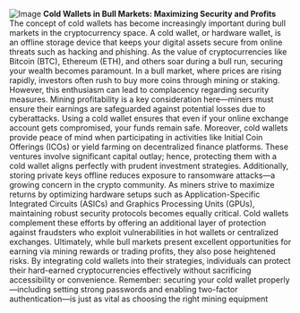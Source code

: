 
![Image](https://github.com/user-attachments/assets/4a25d116-2220-4385-b08e-f287af8fcbc4)
**Cold Wallets in Bull Markets: Maximizing Security and Profits**
The concept of cold wallets has become increasingly important during bull markets in the cryptocurrency space. A cold wallet, or hardware wallet, is an offline storage device that keeps your digital assets secure from online threats such as hacking and phishing. As the value of cryptocurrencies like Bitcoin (BTC), Ethereum (ETH), and others soar during a bull run, securing your wealth becomes paramount.
In a bull market, where prices are rising rapidly, investors often rush to buy more coins through mining or staking. However, this enthusiasm can lead to complacency regarding security measures. Mining profitability is a key consideration here—miners must ensure their earnings are safeguarded against potential losses due to cyberattacks. Using a cold wallet ensures that even if your online exchange account gets compromised, your funds remain safe.
Moreover, cold wallets provide peace of mind when participating in activities like Initial Coin Offerings (ICOs) or yield farming on decentralized finance platforms. These ventures involve significant capital outlay; hence, protecting them with a cold wallet aligns perfectly with prudent investment strategies. Additionally, storing private keys offline reduces exposure to ransomware attacks—a growing concern in the crypto community.
As miners strive to maximize returns by optimizing hardware setups such as Application-Specific Integrated Circuits (ASICs) and Graphics Processing Units (GPUs), maintaining robust security protocols becomes equally critical. Cold wallets complement these efforts by offering an additional layer of protection against fraudsters who exploit vulnerabilities in hot wallets or centralized exchanges.
Ultimately, while bull markets present excellent opportunities for earning via mining rewards or trading profits, they also pose heightened risks. By integrating cold wallets into their strategies, individuals can protect their hard-earned cryptocurrencies effectively without sacrificing accessibility or convenience. Remember: securing your cold wallet properly—including setting strong passwords and enabling two-factor authentication—is just as vital as choosing the right mining equipment
